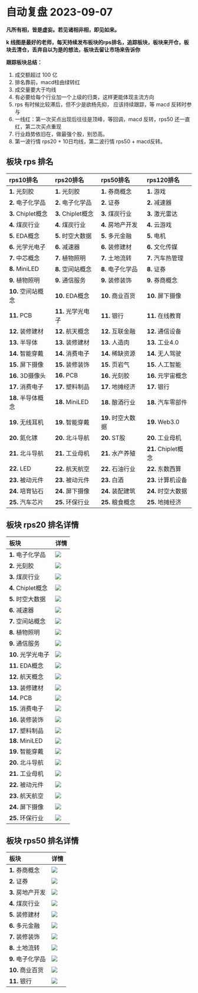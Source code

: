# 自动复盘 2023-09-07

**凡所有相，皆是虚妄。若见诸相非相，即见如来。**

**k 线图是最好的老师，每天持续发布板块的rps排名，追踪板块，板块来开仓，板块去清仓，丢弃自以为是的想法，板块去留让市场来告诉你**
        
**跟踪板块总结：**
1. 成交额超过 100 亿
2. 排名靠前，macd柱由绿转红
3. 成交量要大于均线
4. 有必要给每个行业加一个上级的归类，这样更能体现主流方向
5. rps 有时候比较滞后，但不少是欲杨先抑， 应该持续跟踪，等 macd 反转时参与
6. 一线红：第一次买点出现后往往是顶峰，等回调，macd 反转，rps50 还一直红，第二次买点重现
7. 行业趋势依旧在，做最强个股，别恐高。
8. 第一波行情 rps20 + 10日均线，第二波行情 rps50 + macd反转。
        
## 板块 rps 排名
| rps10排名          | rps20排名          | rps50排名          | rps120排名          |
|:-------------------|:-------------------|:-------------------|:--------------------|
| **1.** 光刻胶      | **1.** 光刻胶      | **1.** 券商概念    | **1.** 游戏         |
| **2.** 电子化学品  | **2.** 电子化学品  | **2.** 证券        | **2.** 减速器       |
| **3.** Chiplet概念 | **3.** Chiplet概念 | **3.** 煤炭行业    | **3.** 激光雷达     |
| **4.** 煤炭行业    | **4.** 煤炭行业    | **4.** 房地产开发  | **4.** 云游戏       |
| **5.** EDA概念     | **5.** 时空大数据  | **5.** 多元金融    | **5.** 电机         |
| **6.** 光学光电子  | **6.** 减速器      | **6.** 装修建材    | **6.** 文化传媒     |
| **7.** 中芯概念    | **7.** 植物照明    | **7.** 土地流转    | **7.** 汽车热管理   |
| **8.** MiniLED     | **8.** 空间站概念  | **8.** 电子化学品  | **8.** 证券         |
| **9.** 植物照明    | **9.** 通信服务    | **9.** 装修装饰    | **9.** 券商概念     |
| **10.** 空间站概念 | **10.** EDA概念    | **10.** 商业百货   | **10.** 屏下摄像    |
| **11.** PCB        | **11.** 光学光电子 | **11.** 银行       | **11.** 在线教育    |
| **12.** 装修建材   | **12.** 航天概念   | **12.** 互联金融   | **12.** 通信设备    |
| **13.** 半导体     | **13.** 装修建材   | **13.** 人造肉     | **13.** 工业4.0     |
| **14.** 智能穿戴   | **14.** 消费电子   | **14.** 稀缺资源   | **14.** 无人驾驶    |
| **15.** 屏下摄像   | **15.** 装修装饰   | **15.** 页岩气     | **15.** 人工智能    |
| **16.** 3D摄像头   | **16.** PCB        | **16.** 光刻胶     | **16.** 元宇宙概念  |
| **17.** 消费电子   | **17.** 塑料制品   | **17.** 地摊经济   | **17.** 银行        |
| **18.** 半导体概念 | **18.** MiniLED    | **18.** 酿酒行业   | **18.** 汽车零部件  |
| **19.** 无线耳机   | **19.** 智能穿戴   | **19.** 时空大数据 | **19.** Web3.0      |
| **20.** 氮化镓     | **20.** 北斗导航   | **20.** ST股       | **20.** 工业母机    |
| **21.** 北斗导航   | **21.** 工业母机   | **21.** 水产养殖   | **21.** Chiplet概念 |
| **22.** LED        | **22.** 航天航空   | **22.** 石油行业   | **22.** 东数西算    |
| **23.** 被动元件   | **23.** 被动元件   | **23.** 白酒       | **23.** 计算机设备  |
| **24.** 培育钻石   | **24.** 屏下摄像   | **24.** 装配建筑   | **24.** 时空大数据  |
| **25.** 汽车芯片   | **25.** 环保行业   | **25.** 粮食概念   | **25.** 地摊经济    |
## 板块 rps20 排名详情
| 板块               | 详情                                                                                                |
|:-------------------|:----------------------------------------------------------------------------------------------------|
| **1.** 电子化学品  | ![](https://sykent-blog-image.oss-cn-beijing.aliyuncs.com/quant/image/2023/9/1694073935650-tmp.jpg) |
| **2.** 光刻胶      | ![](https://sykent-blog-image.oss-cn-beijing.aliyuncs.com/quant/image/2023/9/1694073937081-tmp.jpg) |
| **3.** 煤炭行业    | ![](https://sykent-blog-image.oss-cn-beijing.aliyuncs.com/quant/image/2023/9/1694073938099-tmp.jpg) |
| **4.** Chiplet概念 | ![](https://sykent-blog-image.oss-cn-beijing.aliyuncs.com/quant/image/2023/9/1694073939166-tmp.jpg) |
| **5.** 时空大数据  | ![](https://sykent-blog-image.oss-cn-beijing.aliyuncs.com/quant/image/2023/9/1694073939916-tmp.jpg) |
| **6.** 减速器      | ![](https://sykent-blog-image.oss-cn-beijing.aliyuncs.com/quant/image/2023/9/1694073940883-tmp.jpg) |
| **7.** 空间站概念  | ![](https://sykent-blog-image.oss-cn-beijing.aliyuncs.com/quant/image/2023/9/1694073941914-tmp.jpg) |
| **8.** 植物照明    | ![](https://sykent-blog-image.oss-cn-beijing.aliyuncs.com/quant/image/2023/9/1694073942987-tmp.jpg) |
| **9.** 通信服务    | ![](https://sykent-blog-image.oss-cn-beijing.aliyuncs.com/quant/image/2023/9/1694073944035-tmp.jpg) |
| **10.** 光学光电子 | ![](https://sykent-blog-image.oss-cn-beijing.aliyuncs.com/quant/image/2023/9/1694073944982-tmp.jpg) |
| **11.** EDA概念    | ![](https://sykent-blog-image.oss-cn-beijing.aliyuncs.com/quant/image/2023/9/1694073946028-tmp.jpg) |
| **12.** 航天概念   | ![](https://sykent-blog-image.oss-cn-beijing.aliyuncs.com/quant/image/2023/9/1694073947049-tmp.jpg) |
| **13.** 装修建材   | ![](https://sykent-blog-image.oss-cn-beijing.aliyuncs.com/quant/image/2023/9/1694073948128-tmp.jpg) |
| **14.** PCB        | ![](https://sykent-blog-image.oss-cn-beijing.aliyuncs.com/quant/image/2023/9/1694073949247-tmp.jpg) |
| **15.** 消费电子   | ![](https://sykent-blog-image.oss-cn-beijing.aliyuncs.com/quant/image/2023/9/1694073950232-tmp.jpg) |
| **16.** 装修装饰   | ![](https://sykent-blog-image.oss-cn-beijing.aliyuncs.com/quant/image/2023/9/1694073951229-tmp.jpg) |
| **17.** 塑料制品   | ![](https://sykent-blog-image.oss-cn-beijing.aliyuncs.com/quant/image/2023/9/1694073952198-tmp.jpg) |
| **18.** MiniLED    | ![](https://sykent-blog-image.oss-cn-beijing.aliyuncs.com/quant/image/2023/9/1694073953246-tmp.jpg) |
| **19.** 智能穿戴   | ![](https://sykent-blog-image.oss-cn-beijing.aliyuncs.com/quant/image/2023/9/1694073954230-tmp.jpg) |
| **20.** 北斗导航   | ![](https://sykent-blog-image.oss-cn-beijing.aliyuncs.com/quant/image/2023/9/1694073955312-tmp.jpg) |
| **21.** 工业母机   | ![](https://sykent-blog-image.oss-cn-beijing.aliyuncs.com/quant/image/2023/9/1694073956313-tmp.jpg) |
| **22.** 被动元件   | ![](https://sykent-blog-image.oss-cn-beijing.aliyuncs.com/quant/image/2023/9/1694073957297-tmp.jpg) |
| **23.** 航天航空   | ![](https://sykent-blog-image.oss-cn-beijing.aliyuncs.com/quant/image/2023/9/1694073958295-tmp.jpg) |
| **24.** 屏下摄像   | ![](https://sykent-blog-image.oss-cn-beijing.aliyuncs.com/quant/image/2023/9/1694073959246-tmp.jpg) |
| **25.** 环保行业   | ![](https://sykent-blog-image.oss-cn-beijing.aliyuncs.com/quant/image/2023/9/1694073960280-tmp.jpg) |
## 板块 rps50 排名详情
| 板块              | 详情                                                                                                |
|:------------------|:----------------------------------------------------------------------------------------------------|
| **1.** 券商概念   | ![](https://sykent-blog-image.oss-cn-beijing.aliyuncs.com/quant/image/2023/9/1694073961397-tmp.jpg) |
| **2.** 证券       | ![](https://sykent-blog-image.oss-cn-beijing.aliyuncs.com/quant/image/2023/9/1694073962412-tmp.jpg) |
| **3.** 房地产开发 | ![](https://sykent-blog-image.oss-cn-beijing.aliyuncs.com/quant/image/2023/9/1694073963463-tmp.jpg) |
| **4.** 煤炭行业   | ![](https://sykent-blog-image.oss-cn-beijing.aliyuncs.com/quant/image/2023/9/1694073964464-tmp.jpg) |
| **5.** 装修建材   | ![](https://sykent-blog-image.oss-cn-beijing.aliyuncs.com/quant/image/2023/9/1694073965480-tmp.jpg) |
| **6.** 多元金融   | ![](https://sykent-blog-image.oss-cn-beijing.aliyuncs.com/quant/image/2023/9/1694073966512-tmp.jpg) |
| **7.** 装修装饰   | ![](https://sykent-blog-image.oss-cn-beijing.aliyuncs.com/quant/image/2023/9/1694073967438-tmp.jpg) |
| **8.** 土地流转   | ![](https://sykent-blog-image.oss-cn-beijing.aliyuncs.com/quant/image/2023/9/1694073968496-tmp.jpg) |
| **9.** 电子化学品 | ![](https://sykent-blog-image.oss-cn-beijing.aliyuncs.com/quant/image/2023/9/1694073969447-tmp.jpg) |
| **10.** 商业百货  | ![](https://sykent-blog-image.oss-cn-beijing.aliyuncs.com/quant/image/2023/9/1694073970480-tmp.jpg) |
| **11.** 银行      | ![](https://sykent-blog-image.oss-cn-beijing.aliyuncs.com/quant/image/2023/9/1694073971415-tmp.jpg) |